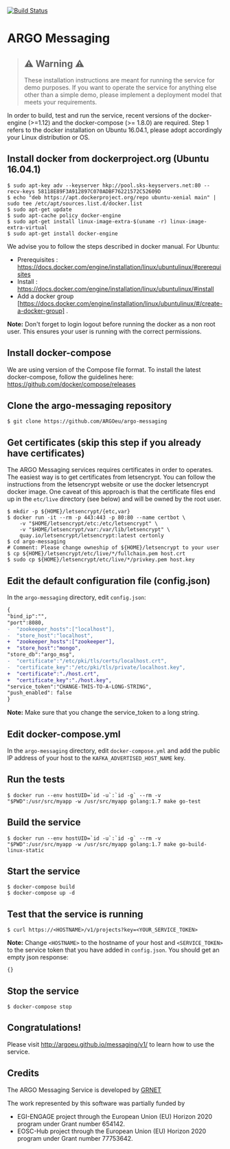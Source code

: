 [![Build Status](https://travis-ci.org/ARGOeu/argo-messaging.svg?branch=devel)](https://travis-ci.org/ARGOeu/argo-messaging)
# ARGO Messaging

> ## :warning: Warning :warning:
> These installation instructions are meant for running the service for demo purposes. If you want to operate the service for anything else other than a simple demo, please implement a deployment model that meets your requirements.

In order to build, test and run the service, recent versions of the docker-engine (>=1.12) and the docker-compose (>= 1.8.0) are required. Step 1 refers to the docker installation on Ubuntu 16.04.1, please adopt accordingly your Linux distribution or OS.

## Install docker from dockerproject.org (Ubuntu 16.04.1)

```shell
$ sudo apt-key adv --keyserver hkp://pool.sks-keyservers.net:80 --recv-keys 58118E89F3A912897C070ADBF76221572C52609D
$ echo "deb https://apt.dockerproject.org/repo ubuntu-xenial main" | sudo tee /etc/apt/sources.list.d/docker.list
$ sudo apt-get update
$ sudo apt-cache policy docker-engine
$ sudo apt-get install linux-image-extra-$(uname -r) linux-image-extra-virtual
$ sudo apt-get install docker-engine
```

We advise you to follow the steps described in docker manual. For Ubuntu:

- Prerequisites : https://docs.docker.com/engine/installation/linux/ubuntulinux/#prerequisites
- Install : https://docs.docker.com/engine/installation/linux/ubuntulinux/#install
- Add a docker group [https://docs.docker.com/engine/installation/linux/ubuntulinux/#/create-a-docker-group] .

**Note:** Don't forget to login logout before running the docker as a non root user. This ensures your user is running with the correct permissions.

## Install docker-compose

We are using version of the Compose file format. To install the latest docker-compose, follow the guidelines here: https://github.com/docker/compose/releases

## Clone the argo-messaging repository

```shell
$ git clone https://github.com/ARGOeu/argo-messaging
```

## Get certificates (skip this step if you already have certificates)

The ARGO Messaging services requires certificates in order to operates. The easiest way is to get certificates from letsencrypt. You can follow the instructions from the letsencrypt website or use the docker letsencrypt docker image. One caveat of this approach is that the certificate files end up in the ```etc/live``` directory (see below) and will be owned by the root user.

```shell
$ mkdir -p ${HOME}/letsencrypt/{etc,var}
$ docker run -it --rm -p 443:443 -p 80:80 --name certbot \
    -v "$HOME/letsencrypt/etc:/etc/letsencrypt" \
    -v "$HOME/letsencrypt/var:/var/lib/letsencrypt" \
    quay.io/letsencrypt/letsencrypt:latest certonly
$ cd argo-messaging
# Comment: Please change owneship of ${HOME}/letsencrypt to your user
$ cp ${HOME}/letsencrypt/etc/live/*/fullchain.pem host.crt
$ sudo cp ${HOME}/letsencrypt/etc/live/*/privkey.pem host.key
```
## Edit the default configuration file (config.json)

In the ```argo-messaging``` directory, edit ```config.json```:

```diff
{
"bind_ip":"",
"port":8080,
-  "zookeeper_hosts":["localhost"],
-  "store_host":"localhost",
+  "zookeeper_hosts":["zookeeper"],
+  "store_host":"mongo",
"store_db":"argo_msg",
-  "certificate":"/etc/pki/tls/certs/localhost.crt",
-  "certificate_key":"/etc/pki/tls/private/localhost.key",
+  "certificate":"./host.crt",
+  "certificate_key":"./host.key",
"service_token":"CHANGE-THIS-TO-A-LONG-STRING",
"push_enabled": false
}
```

**Note:** Make sure that you change the service_token to a long string.

## Edit docker-compose.yml

In the ```argo-messaging``` directory, edit ```docker-compose.yml``` and add the public IP address of your host to the ```KAFKA_ADVERTISED_HOST_NAME``` key.

## Run the tests

```shell
$ docker run --env hostUID=`id -u`:`id -g` --rm -v "$PWD":/usr/src/myapp -w /usr/src/myapp golang:1.7 make go-test
```

## Build the service

```shell
$ docker run --env hostUID=`id -u`:`id -g` --rm -v "$PWD":/usr/src/myapp -w /usr/src/myapp golang:1.7 make go-build-linux-static
```

## Start the service

```shell
$ docker-compose build
$ docker-compose up -d
```

##  Test that the service is running

```shell
$ curl https://<HOSTNAME>/v1/projects?key=<YOUR_SERVICE_TOKEN>
```

**Note:** Change ```<HOSTNAME>``` to the hostname of your host and ```<SERVICE_TOKEN>``` to the service token that you have added in ```config.json```. You should get an empty json response:

```shell
{}
```

## Stop the service

```shell
$ docker-compose stop
```

## Congratulations!

Please visit http://argoeu.github.io/messaging/v1/ to learn how to use the service.

## Credits

The ARGO Messaging Service is developed by [GRNET](http://www.grnet.gr)

The work represented by this software was partially funded by 
 - EGI-ENGAGE project through the European Union (EU) Horizon 2020 program under Grant number 654142.
 - EOSC-Hub project through the European Union (EU) Horizon 2020 program under Grant number 77753642.
